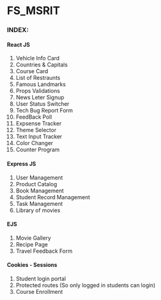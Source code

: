 # FS_MSRIT

<h3>INDEX:</h3>
<h4>React JS</h4>
<ol>
  <li>Vehicle Info Card</li>
  <li>Countries & Capitals</li>
  <li>Course Card</li>
  <li>List of Restraunts</li>
  <li>Famous Landmarks</li>
  <li>Props Validations</li>
  <li>News Leter Signup</li>
  <li>User Status Switcher</li>
  <li>Tech Bug Report Form</li>
  <li>FeedBack Poll</li>
  <li>Expsense Tracker</li>
  <li>Theme Selector</li>
  <li>Text Input Tracker</li>
  <li>Color Changer</li>
  <li>Counter Program</li>
</ol>

<h4>Express JS</h4>
<ol>
  <li>User Management</li>
  <li>Product Catalog</li>
  <li>Book Management</li>
  <li>Student Record Management</li>
  <li>Task Management</li>
  <li>Library of movies</li>
</ol>

<h4>EJS</h4>
<ol>
  <li>Movie Gallery</li>
  <li>Recipe Page</li>
  <li>Travel Feedback Form</li>
</ol>

<h4>Cookies - Sessions</h4>
<ol>
  <li>Student login portal</li>
  <li>Protected routes (So only logged in students can login)</li>
  <li>Course Enrollment</li>
</ol>

